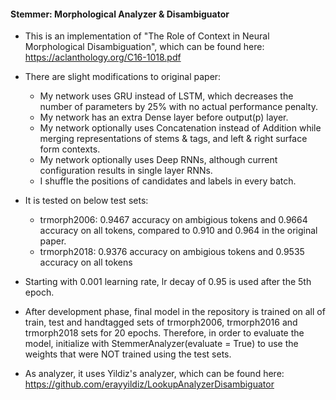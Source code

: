 #### Stemmer: Morphological Analyzer & Disambiguator

- This is an implementation of "The Role of Context in Neural Morphological Disambiguation", which can be found here: https://aclanthology.org/C16-1018.pdf
- There are slight modifications to original paper:
	- My network uses GRU instead of LSTM, which decreases the number of parameters by 25% with no actual performance penalty.
	- My network has an extra Dense layer before output(p) layer.
	- My network optionally uses Concatenation instead of Addition while merging representations of stems & tags, and left & right surface form contexts.
	- My network optionally uses Deep RNNs, although current configuration results in single layer RNNs.
	- I shuffle the positions of candidates and labels in every batch.

- It is tested on below test sets:
	- trmorph2006: 0.9467 accuracy on ambigious tokens and 0.9664 accuracy on all tokens, compared to 0.910 and 0.964 in the original paper.
	- trmorph2018: 0.9376 accuracy on ambigious tokens and 0.9535 accuracy on all tokens
- Starting with 0.001 learning rate, lr decay of 0.95 is used after the 5th epoch.
- After development phase, final model in the repository is trained on all of train, test and handtagged sets of trmorph2006, trmorph2016 and trmorph2018 sets for 20 epochs. Therefore, in order to evaluate the model, initialize with StemmerAnalyzer(evaluate = True) to use the weights that were NOT trained using the test sets.
- As analyzer, it uses Yildiz's analyzer, which can be found here: https://github.com/erayyildiz/LookupAnalyzerDisambiguator